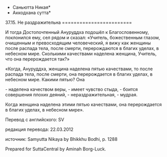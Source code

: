 * Саньютта Никая*
* Аккодхана сутта*

37\.15\. Не раздражительна
\=\=\=\=\=\=\=\=\=\=\=\=\=\=\=\=\=\=\=\=\=\=\=\=

И тогда Достопочтенный Ануруддха подошёл к Благословенному, поклонился ему, сел рядом и сказал: «Учитель, божественным глазом, очищенным и превосходящим человеческий, я вижу как женщины после распада тела, после смерти, перерождаются в благих уделах, в небесном мире\. Сколькими качествами наделена женщина, Учитель, что она перерождается так?»

«Когда, Ануруддха, женщина наделена пятью качествами, то после распада тела, после смерти, она перерождается в благих уделах, в небесном мире\. Какими пятью? Она

\- наделена качеством веры,
\- имеет чувство стыда,
\- боится совершения плохих деяний,
\- нераздражительная,
\- мудрая\.

Когда женщина наделена этими пятью качествами, она перерождается в благих уделах, в небесном мире»\.

Перевод с английского: SV

редакция перевода: 22\.03\.2012

источник: Samyutta Nikaya by Bhikkhu Bodhi, p\. 1288

Prepared for SuttaCentral by Aminah Borg\-Luck\.